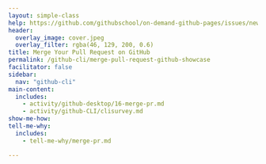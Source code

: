```yaml
---
layout: simple-class
help: https://github.com/githubschool/on-demand-github-pages/issues/new?title=I%20need%20help&body=Describe%20what%20you%20need%20help%20with%20here.
header:
  overlay_image: cover.jpeg
  overlay_filter: rgba(46, 129, 200, 0.6)
title: Merge Your Pull Request on GitHub
permalink: /github-cli/merge-pull-request-github-showcase
facilitator: false
sidebar:
  nav: "github-cli"
main-content:
  includes:
    - activity/github-desktop/16-merge-pr.md
    - activity/github-CLI/clisurvey.md
show-me-how:
tell-me-why:
  includes:
    - tell-me-why/merge-pr.md

---
```


